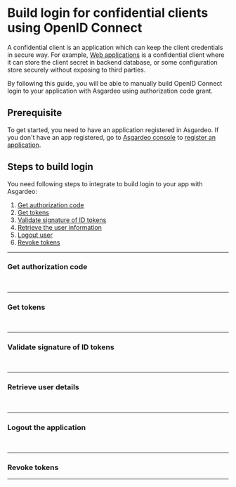 # Build login for confidential clients using OpenID Connect

A confidential client is an application which can keep the client credentials in secure way. For example, <a href="/guides/applications/web-app">Web applications</a> is a confidential client where it can store the client secret in backend database, or some configuration store securely without exposing to third parties. 

By following this guide, you will be able to manually build OpenID Connect login to your application with Asgardeo using authorization code grant.

## Prerequisite
To get started, you need to have an application registered in Asgardeo. If you don't have an app registered, go to [Asgardeo console](console.asgardeo.io/) to <a href="../register-app">register an application</a>.

## Steps to build login
You need following steps to integrate to build login to your app with Asgardeo:
1. [Get authorization code](#get-authorization-code)
2. [Get tokens](#get-tokens)
3. [Validate signature of ID tokens](#validate-signature-of-id-tokens)
4. [Retrieve the user information](#retrieve-user-details)
5. [Logout user](#logout-the-application)
6. [Revoke tokens](#revoke-tokens)

----

### Get authorization code
<CommonGuide guide='guides/fragments/manage-app/build-manual-login/authorize-request-for-confidential-client.md'/>

<br>

----

### Get tokens

<CommonGuide guide='guides/fragments/manage-app/build-manual-login/get-token-confidential-client.md'/>

<br>

----

### Validate signature of ID tokens

<CommonGuide guide='guides/fragments/manage-app/build-manual-login/validate-id-token-jwks-for-apps.md'/>

<br/>

----

### Retrieve user details

<CommonGuide guide='guides/fragments/manage-app/build-manual-login/retrieve-user-info-for-apps.md'/>

<br/>

----

### Logout the application

<CommonGuide guide='guides/fragments/manage-app/build-manual-login/oidc-logout-for-apps.md'/>

<br/>

----

### Revoke tokens

<CommonGuide guide='guides/fragments/manage-app/build-manual-login/revoke-tokens-for-confidential-client.md'/>

----
